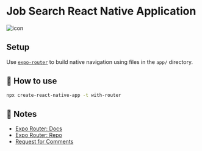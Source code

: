 # Job Search React Native Application

<img src="https://res.cloudinary.com/chuksmbanaso/image/upload/v1681037615/Screenshot_2023-04-09_at_11.51.27_xukir5.png" title="icon" alt="icon">

## Setup

Use [`expo-router`](https://expo.github.io/router) to build native navigation using files in the `app/` directory.

## 🚀 How to use

```sh
npx create-react-native-app -t with-router
```

## 📝 Notes

- [Expo Router: Docs](https://expo.github.io/router)
- [Expo Router: Repo](https://github.com/expo/router)
- [Request for Comments](https://github.com/expo/router/discussions/1)
